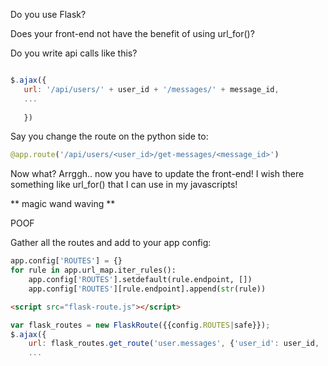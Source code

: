 Do you use Flask?

Does your front-end not have the benefit of using url_for()?

Do you write api calls like this?

```javascript

$.ajax({
   url: '/api/users/' + user_id + '/messages/' + message_id,
   ...
   
   })
```

Say you change the route on the python side to:
```python
@app.route('/api/users/<user_id>/get-messages/<message_id>')
```
Now what?  Arrggh.. now you have to update the front-end!  I wish there something like url_for() that I can use in my javascripts!

** magic wand waving **

POOF

Gather all the routes and add to your app config:
```python
app.config['ROUTES'] = {}
for rule in app.url_map.iter_rules():
    app.config['ROUTES'].setdefault(rule.endpoint, [])
    app.config['ROUTES'][rule.endpoint].append(str(rule))
```

```html
<script src="flask-route.js"></script>
```

```javascript
var flask_routes = new FlaskRoute({{config.ROUTES|safe}});
$.ajax({
    url: flask_routes.get_route('user.messages', {'user_id': user_id, 'message_id': message_id}),
    ...
```
